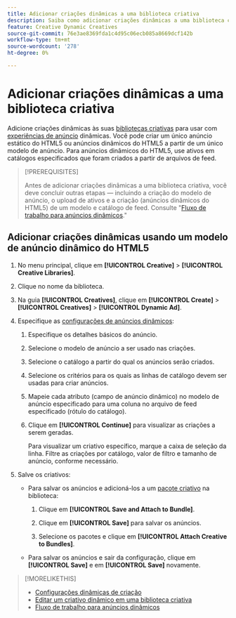 ```yaml
---
title: Adicionar criações dinâmicas a uma biblioteca criativa
description: Saiba como adicionar criações dinâmicas a uma biblioteca criativa.
feature: Creative Dynamic Creatives
source-git-commit: 76e3ae8369fda1c4d95c06ecb085a8669dcf142b
workflow-type: tm+mt
source-wordcount: '278'
ht-degree: 0%

---
```


# Adicionar criações dinâmicas a uma biblioteca criativa

Adicione criações dinâmicas às suas [bibliotecas criativas](creative-library-manage.md) para usar com [experiências de anúncio](/help/creative/experiences/experience-about.md) dinâmicas. Você pode criar um único anúncio estático do HTML5 ou anúncios dinâmicos do HTML5 a partir de um único modelo de anúncio. Para anúncios dinâmicos do HTML5, use ativos em catálogos especificados que foram criados a partir de arquivos de feed.

>[!PREREQUISITES]
>
>Antes de adicionar criações dinâmicas a uma biblioteca criativa, você deve concluir outras etapas — incluindo a criação do modelo de anúncio, o upload de ativos e a criação (anúncios dinâmicos do HTML5) de um modelo e catálogo de feed. Consulte &quot;[Fluxo de trabalho para anúncios dinâmicos](/help/creative/introduction/workflow-dynamic-ads.md).&quot;

<!-- This does't work for me 9/24 -- I still have to select a catalog:

## Add dynamic creatives using a static HTML5 ad template

1. In the main menu, click **[!UICONTROL Creative]** > **[!UICONTROL Creative Libraries]**.

1. Click the library name.

1. On the **[!UICONTROL Creatives]** tab, click **[!UICONTROL Create]** > **[!UICONTROL Creatives]** > **[!UICONTROL Dynamic Ad]**.

1. Specify the [dynamic ad settings](/help/creative/creative-libraries/creative-settings-dynamic.md#dynamic-ad-settings-static-html5):

   1. On the [!UICONTROL Basic Details] tab, specify the ad details and the clickURL.

   1. Click **[!UICONTROL Process]**.

   1. On the [!UICONTROL Attributes Details] tab, specify the dynamic ad attributes.

1. Click **[!UICONTROL Save]**.

-->

## Adicionar criações dinâmicas usando um modelo de anúncio dinâmico do HTML5

1. No menu principal, clique em **[!UICONTROL Creative]** > **[!UICONTROL Creative Libraries]**.

1. Clique no nome da biblioteca.

1. Na guia **[!UICONTROL Creatives]**, clique em **[!UICONTROL Create]** > **[!UICONTROL Creatives]** > **[!UICONTROL Dynamic Ad]**.

1. Especifique as [configurações de anúncios dinâmicos](/help/creative/creative-libraries/creative-settings-dynamic.md):

   1. Especifique os detalhes básicos do anúncio.

   1. Selecione o modelo de anúncio a ser usado nas criações.

   1. Selecione o catálogo a partir do qual os anúncios serão criados.

   1. Selecione os critérios para os quais as linhas de catálogo devem ser usadas para criar anúncios.

   1. Mapeie cada atributo (campo de anúncio dinâmico) no modelo de anúncio especificado para uma coluna no arquivo de feed especificado (rótulo do catálogo).

   1. Clique em **[!UICONTROL Continue]** para visualizar as criações a serem geradas.

      Para visualizar um criativo específico, marque a caixa de seleção da linha. Filtre as criações por catálogo, valor de filtro <!-- explain more--> e tamanho de anúncio, conforme necessário.

1. Salve os criativos:

   * Para salvar os anúncios e adicioná-los a um [pacote criativo](/help/creative/creative-libraries/bundle-manage.md) na biblioteca:

      1. Clique em **[!UICONTROL Save and Attach to Bundle]**.

      1. Clique em **[!UICONTROL Save]** para salvar os anúncios.

      1. Selecione os pacotes e clique em **[!UICONTROL Attach Creative to Bundles]**.

   * Para salvar os anúncios e sair da configuração, clique em **[!UICONTROL Save]** e em **[!UICONTROL Save]** novamente.

>[!MORELIKETHIS]
>
>* [Configurações dinâmicas de criação](creative-settings-dynamic.md)
>* [Editar um criativo dinâmico em uma biblioteca criativa](creative-edit-dynamic.md)
>* [Fluxo de trabalho para anúncios dinâmicos](/help/creative/introduction/workflow-dynamic-ads.md)
